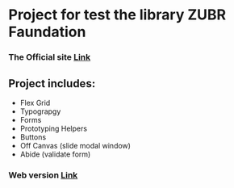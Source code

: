 # Project for test the library ZUBR Faundation
### The Official site [Link](https://foundation.zurb.com/sites.html)
## Project includes:
- Flex Grid
- Typograpgy
- Forms
- Prototyping Helpers
- Buttons
- Off Canvas (slide modal window)
- Abide (validate form)
### Web version [Link](https://tagea.github.io/form-foundation/)